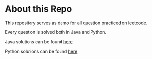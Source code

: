 # About this Repo

This repository serves as demo for all question practiced on leetcode. 

Every question is solved both in Java and Python.

Java solutions can be found [here](https://github.com/jayzhou125/leetcode-questions/tree/main/Java%20solutions)

Python solutions can be found [here](https://github.com/jayzhou125/leetcode-questions/tree/main/Python%20solutions)

